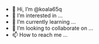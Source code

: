 - 👋 Hi, I’m @koala65q
- 👀 I’m interested in ...
- 🌱 I’m currently learning ...
- 💞️ I’m looking to collaborate on ...
- 📫 How to reach me ...

<!---
koala65q/koala65q is a ✨ special ✨ repository because its `README.md` (this file) appears on your GitHub profile.
You can click the Preview link to take a look at your changes.
--->
